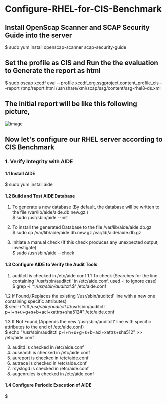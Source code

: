 # Configure-RHEL-for-CIS-Benchmark

## Install OpenScap Scanner and SCAP Security Guide into the server
$  sudo yum install openscap-scanner scap-security-guide

## Set the profile as CIS and Run the the evaluation to Generate the report as html
$  sudo oscap xccdf eval --profile xccdf_org.ssgproject.content_profile_cis --report /tmp/report.html /usr/share/xml/scap/ssg/content/ssg-rhel8-ds.xml

## The initial report will be like this following picture,
![image](https://github.com/Aththas/Configure-RHEL-for-CIS-Benchmark/assets/121440481/474247d5-007f-451a-9a6f-bbbac6be8aad)


## Now let's configure our RHEL server according to CIS Benchmark

### 1. Verify Integrity with AIDE

#### 1.1 Install AIDE
$  sudo yum install aide

#### 1.2 Build and Test AIDE Database
1. To generate a new database (By default, the database will be written to the file /var/lib/aide/aide.db.new.gz.)<br>
$  sudo /usr/sbin/aide --init

2. To install the generated Database to the file /var/lib/aide/aide.db.gz<br>
$  sudo cp /var/lib/aide/aide.db.new.gz /var/lib/aide/aide.db.gz

3. Initiate a manual check (If this check produces any unexpected output, investigate)<br>
$  sudo /usr/sbin/aide --check

#### 1.3 Configure AIDE to Verify the Audit Tools
1. auditctl is checked in /etc/aide.conf
  1.1 To check (Searches for the line containing '/usr/sbin/auditctl' in /etc/aide.conf, used -i to ignore case)<br>
   $  grep -i '^.*/usr/sbin/auditctl.*$' /etc/aide.conf

  1.2 If Found,(Replaces the existing '/usr/sbin/auditctl' line with a new one containing specific attributes)<br>
   $  sed -i "s#.*/usr/sbin/auditctl.*#/usr/sbin/auditctl p+i+n+u+g+s+b+acl+xattrs+sha512#" /etc/aide.conf

  1.3 If Not Found,(Appends the new '/usr/sbin/auditctl' line with specific attributes to the end of /etc/aide.conf)<br>
   $  echo "/usr/sbin/auditctl p+i+n+u+g+s+b+acl+xattrs+sha512" >> /etc/aide.conf

  

3. auditd is checked in /etc/aide.conf
4. ausearch is checked in /etc/aide.conf
5. aureport is checked in /etc/aide.conf
6. autrace is checked in /etc/aide.conf
7. rsyslogd is checked in /etc/aide.conf
8. augenrules is checked in /etc/aide.conf

#### 1.4 Configure Periodic Execution of AIDE
$

